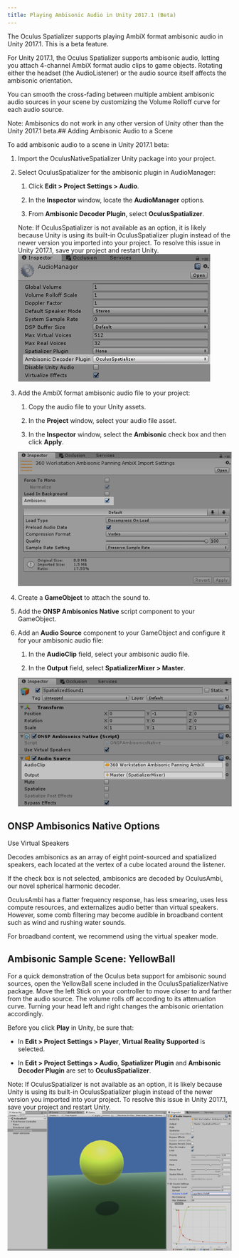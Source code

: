 ```yaml
---
title: Playing Ambisonic Audio in Unity 2017.1 (Beta)
---
```

The Oculus Spatializer supports playing AmbiX format ambisonic audio in Unity 2017.1. This is a beta feature.

For Unity 2017.1, the Oculus Spatializer supports ambisonic audio, letting you attach 4-channel AmbiX format audio clips to game objects. Rotating either the headset (the AudioListener) or the audio source itself affects the ambisonic orientation.

You can smooth the cross-fading between multiple ambient ambisonic audio sources in your scene by customizing the Volume Rolloff curve for each audio source.

Note: Ambisonics do not work in any other version of Unity other than the Unity 2017.1 beta.## Adding Ambisonic Audio to a Scene

To add ambisonic audio to a scene in Unity 2017.1 beta:

1. Import the OculusNativeSpatializer Unity package into your project.


2. Select OculusSpatializer for the ambisonic plugin in AudioManager:


	1. Click **Edit > Project Settings > Audio**.
	
	
	2. In the **Inspector** window, locate the **AudioManager** options.
	
	
	3. From **Ambisonic Decoder Plugin**, select **OculusSpatializer**.
	
	Note: If OculusSpatializer is not available as an option, it is likely because Unity is using its built-in OculusSpatializer plugin instead of the newer version you imported into your project. To resolve this issue in Unity 2017.1, save your project and restart Unity.![](/images/documentation-audiosdk-latest-concepts-ospnative-unity-ambisonic-0.png)  
	
	
3. Add the AmbiX format ambisonic audio file to your project:


	1. Copy the audio file to your Unity assets.
	
	
	2. In the **Project** window, select your audio file asset.
	
	
	3. In the **Inspector** window, select the **Ambisonic** check box and then click **Apply**.
	
	![](/images/documentation-audiosdk-latest-concepts-ospnative-unity-ambisonic-1.png)  
	
	
4. Create a **GameObject** to attach the sound to.


5. Add the **ONSP Ambisonics Native** script component to your GameObject.


6. Add an **Audio Source** component to your GameObject and configure it for your ambisonic audio file:


	1. In the **AudioClip** field, select your ambisonic audio file.
	
	
	2. In the **Output** field, select **SpatializerMixer > Master**.
	
	![](/images/documentation-audiosdk-latest-concepts-ospnative-unity-ambisonic-2.png)  
	
	
## ONSP Ambisonics Native Options

Use Virtual Speakers

Decodes ambisonics as an array of eight point-sourced and spatialized speakers, each located at the vertex of a cube located around the listener.

If the check box is not selected, ambisonics are decoded by OculusAmbi, our novel spherical harmonic decoder.

OculusAmbi has a flatter frequency response, has less smearing, uses less compute resources, and externalizes audio better than virtual speakers. However, some comb filtering may become audible in broadband content such as wind and rushing water sounds.

For broadband content, we recommend using the virtual speaker mode.

## Ambisonic Sample Scene: YellowBall

For a quick demonstration of the Oculus beta support for ambisonic sound sources, open the YellowBall scene included in the OculusSpatializerNative package. Move the left Stick on your controller to move closer to and farther from the audio source. The volume rolls off according to its attenuation curve. Turning your head left and right changes the ambisonic orientation accordingly.

Before you click **Play** in Unity, be sure that:

* In **Edit > Project Settings > Player**, **Virtual Reality Supported** is selected.


* In **Edit > Project Settings > Audio**, **Spatializer Plugin** and **Ambisonic Decoder Plugin** are set to **OculusSpatializer**.

Note: If OculusSpatializer is not available as an option, it is likely because Unity is using its built-in OculusSpatializer plugin instead of the newer version you imported into your project. To resolve this issue in Unity 2017.1, save your project and restart Unity.
![](/images/documentation-audiosdk-latest-concepts-ospnative-unity-ambisonic-3.png)  
